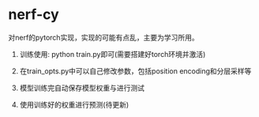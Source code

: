 # nerf-cy
对nerf的pytorch实现，实现的可能有点乱，主要为学习所用。
1. 训练使用:
python train.py即可(需要搭建好torch环境并激活)

2. 在train_opts.py中可以自己修改参数，包括position encoding和分层采样等

3. 模型训练完自动保存模型权重与进行测试

4. 使用训练好的权重进行预测(待更新)
